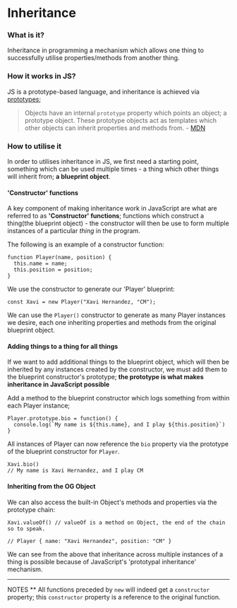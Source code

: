 # Inheritance

### What is it?
Inheritance in programming a mechanism which allows one thing to successfully utilise properties/methods from another thing. 


### How it works in JS?
JS is a prototype-based language, and inheritance is achieved via [prototypes](prototypes);

> Objects have an internal `prototype` property which points an object; a prototype object. These prototype objects act as templates which other objects can inherit properties and methods from. - [MDN](https://developer.mozilla.org/en-US/docs/Learn/JavaScript/Objects/Object_prototypes)

### How to utilise it
In order to utilises inheritance in JS, we first need a starting point, something which can be used multiple times - a thing which other things will inherit from; __a blueprint object__.

#### 'Constructor' functions
A key component of making inheritance work in JavaScript are what are referred to as **'Constructor' functions**; functions which construct a thing(the blueprint object) - the constructor will then be use to form multiple instances of a particular *thing* in the program.


The following is an example of a constructor function:
```
function Player(name, position) {
  this.name = name;
  this.position = position;
}
```

We use the constructor to generate our 'Player' blueprint:
```
const Xavi = new Player("Xavi Hernandez, "CM");
```

We can use the `Player()` constructor to generate as many Player instances we desire, each one inheriting properties and methods from the original blueprint object.

#### Adding things to a thing for all things
If we want to add additional things to the blueprint object, which will then be inherited by any instances created by the constructor, we must add them to the blueprint constructor's prototype; __the prototype is what makes inheritance in JavaScript possible__

Add a method to the blueprint constructor which logs something from within each Player instance;
```
Player.prototype.bio = function() { 
  console.log(`My name is ${this.name}, and I play ${this.position}`)
}
```

All instances of Player can now reference the `bio` property via the prototype of the blueprint constructor for `Player`.

```
Xavi.bio()
// My name is Xavi Hernandez, and I play CM
```

#### Inheriting from the OG Object
We can also access the built-in Object's methods and properties via the prototype chain:

```
Xavi.valueOf() // valueOf is a method on Object, the end of the chain so to speak.

// Player { name: "Xavi Hernandez", position: "CM" }
```

We can see from the above that inheritance across multiple instances of a thing is possible because of JavaScript's 'prototypal inheritance' mechanism.

---
NOTES
** All functions preceded by `new` will indeed get a `constructor` property; this `constructor` property is a reference to the original function.
